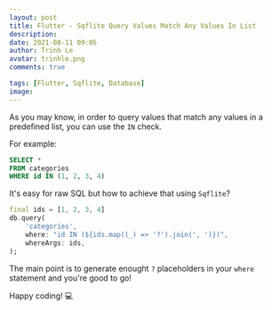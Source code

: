```yaml
---
layout: post
title: Flutter - Sqflite Query Values Match Any Values In List
description: 
date: 2021-08-11 09:05
author: Trinh Le
avatar: trinhle.png
comments: true

tags: [Flutter, Sqflite, Database]
image: 
---
```


As you may know, in order to query values that match any values in a predefined list, you can use the `IN` check.

For example:

```SQL
SELECT *
FROM categories
WHERE id IN (1, 2, 3, 4)
```

It's easy for raw SQL but how to achieve that using `Sqflite`?

```dart
final ids = [1, 2, 3, 4]
db.query(
    'categories',
    where: "id IN (${ids.map((_) => '?').join(', ')})",
    whereArgs: ids,
);
```

The main point is to generate enought `?` placeholders in your `where` statement and you're good to go!

Happy coding! 💻